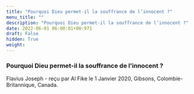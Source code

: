 ```yaml
---
title: "Pourquoi Dieu permet-il la souffrance de l’innocent ?"
menu_title: ""
description: "Pourquoi Dieu permet-il la souffrance de l’innocent ?"
date: 2022-06-01 06:00:01+00:971
draft: False
hidden: True
weight:
---
```

### Pourquoi Dieu permet-il la souffrance de l’innocent ?

Flavius Joseph - reçu par Al Fike le 1 Janvier 2020, Gibsons, Colombie-Britannique, Canada.



